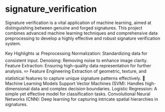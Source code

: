 # signature_verification
Signature verification is a vital application of machine learning, aimed at distinguishing between genuine and forged signatures. This project combines advanced machine learning techniques and comprehensive data preprocessing to develop a highly effective and robust signature verification system.

Key Highlights
📊 Preprocessing
Normalization: Standardizing data for consistent input.
Denoising: Removing noise to enhance image clarity.
Feature Extraction: Ensuring high-quality data representation for further analysis.
✏️ Feature Engineering
Extraction of geometric, texture, and statistical features to capture unique signature patterns effectively.
🤖 Machine Learning Models
Support Vector Machines (SVM): Handles high-dimensional data and complex decision boundaries.
Logistic Regression: A simple yet effective model for classification tasks.
Convolutional Neural Networks (CNN): Deep learning for capturing intricate spatial hierarchies in signatures.
